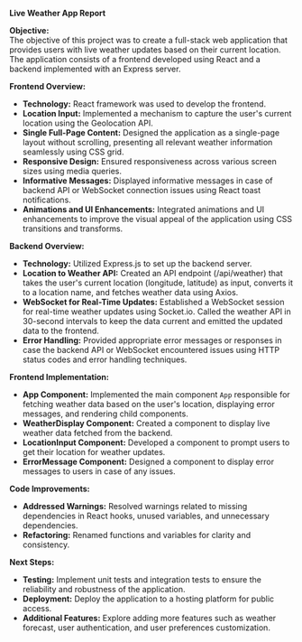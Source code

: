 **Live Weather App Report**

**Objective:**  
The objective of this project was to create a full-stack web application that provides users with live weather updates based on their current location. The application consists of a frontend developed using React and a backend implemented with an Express server.

**Frontend Overview:**
- **Technology:** React framework was used to develop the frontend.
- **Location Input:** Implemented a mechanism to capture the user's current location using the Geolocation API.
- **Single Full-Page Content:** Designed the application as a single-page layout without scrolling, presenting all relevant weather information seamlessly using CSS grid.
- **Responsive Design:** Ensured responsiveness across various screen sizes using media queries.
- **Informative Messages:** Displayed informative messages in case of backend API or WebSocket connection issues using React toast notifications.
- **Animations and UI Enhancements:** Integrated animations and UI enhancements to improve the visual appeal of the application using CSS transitions and transforms.

**Backend Overview:**
- **Technology:** Utilized Express.js to set up the backend server.
- **Location to Weather API:** Created an API endpoint (/api/weather) that takes the user's current location (longitude, latitude) as input, converts it to a location name, and fetches weather data using Axios.
- **WebSocket for Real-Time Updates:** Established a WebSocket session for real-time weather updates using Socket.io. Called the weather API in 30-second intervals to keep the data current and emitted the updated data to the frontend.
- **Error Handling:** Provided appropriate error messages or responses in case the backend API or WebSocket encountered issues using HTTP status codes and error handling techniques.

**Frontend Implementation:**
- **App Component:** Implemented the main component `App` responsible for fetching weather data based on the user's location, displaying error messages, and rendering child components.
- **WeatherDisplay Component:** Created a component to display live weather data fetched from the backend.
- **LocationInput Component:** Developed a component to prompt users to get their location for weather updates.
- **ErrorMessage Component:** Designed a component to display error messages to users in case of any issues.

**Code Improvements:**
- **Addressed Warnings:** Resolved warnings related to missing dependencies in React hooks, unused variables, and unnecessary dependencies.
- **Refactoring:** Renamed functions and variables for clarity and consistency.

**Next Steps:**
- **Testing:** Implement unit tests and integration tests to ensure the reliability and robustness of the application.
- **Deployment:** Deploy the application to a hosting platform for public access.
- **Additional Features:** Explore adding more features such as weather forecast, user authentication, and user preferences customization.

